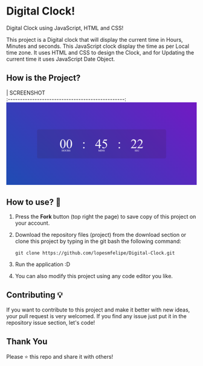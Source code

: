 # Digital Clock!

Digital Clock using JavaScript, HTML and CSS!

This project is a Digital clock that will display the current time in Hours, Minutes and seconds. This JavaScript clock display the time as
per Local time zone. It uses HTML and CSS to design the Clock, and for Updating the current time it uses JavaScript Date Object.

## How is the Project?

|               SCREENSHOT             
:------------------------------------------------:
 ![](digital-clock-screenshot.png)


## How to use? 🔌
1. Press the **Fork** button (top right the page) to save copy of this project on your account.

2. Download the repository files (project) from the download section or clone this project by typing in the git bash the following command:

       git clone https://github.com/lopesmfelipe/Digital-Clock.git
3. Run the application :D
 
4. You can also modify this project using any code editor you like.


## Contributing 💡
If you want to contribute to this project and make it better with new ideas, your pull request is very welcomed.
If you find any issue just put it in the repository issue section, let's code!

## Thank You
Please ⭐️ this repo and share it with others!

